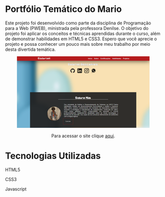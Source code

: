 # Portfólio Temático do Mario

Este projeto foi desenvolvido como parte da disciplina de Programação para a Web (PWEB), ministrada pela professora Denilse. O objetivo do projeto foi aplicar os conceitos e técnicas aprendidas durante o curso, além de demonstrar habilidades em HTML5 e CSS3.
Espero que você aprecie o projeto e possa conhecer um pouco mais sobre meu trabalho por meio desta divertida temática.

<div align="center">
<img src="Assets/Images/printtela.png" style="width:85%"/>
<p>Para acessar o site clique <a href="https://portifolio-gabrielgoncalves.netlify.app/">aqui</a>.</p>
</div>


# Tecnologias Utilizadas

<p>HTML5</p>
<p>CSS3</p>
<p>Javascript</p>
